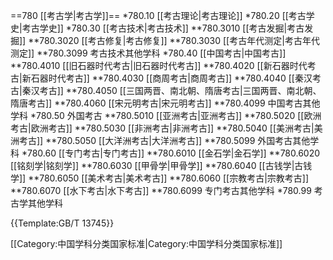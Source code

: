 ==780 [[考古学|考古学]]==
*780.10 [[考古理论|考古理论]]
*780.20 [[考古学史|考古学史]]
*780.30 [[考古技术|考古技术]]
**780.3010 [[考古发掘|考古发掘]]
**780.3020 [[考古修复|考古修复]]
**780.3030 [[考古年代测定|考古年代测定]]
**780.3099 考古技术其他学科
*780.40 [[中国考古|中国考古]]
**780.4010 [[旧石器时代考古|旧石器时代考古]]
**780.4020 [[新石器时代考古|新石器时代考古]]
**780.4030 [[商周考古|商周考古]]
**780.4040 [[秦汉考古|秦汉考古]]
**780.4050 [[三国两晋、南北朝、隋唐考古|三国两晋、南北朝、隋唐考古]]
**780.4060 [[宋元明考古|宋元明考古]]
**780.4099 中国考古其他学科
*780.50 外国考古
**780.5010 [[亚洲考古|亚洲考古]]
**780.5020 [[欧洲考古|欧洲考古]]
**780.5030 [[非洲考古|非洲考古]]
**780.5040 [[美洲考古|美洲考古]]
**780.5050 [[大洋洲考古|大洋洲考古]]
**780.5099 外国考古其他学科
*780.60 [[专门考古|专门考古]]
**780.6010 [[金石学|金石学]]
**780.6020 [[铭刻学|铭刻学]]
**780.6030 [[甲骨学|甲骨学]]
**780.6040 [[古钱学|古钱学]]
**780.6050 [[美术考古|美术考古]]
**780.6060 [[宗教考古|宗教考古]]
**780.6070 [[水下考古|水下考古]]
**780.6099 专门考古其他学科
*780.99 考古学其他学科

{{Template:GB/T 13745}}

[[Category:中国学科分类国家标准|Category:中国学科分类国家标准]]